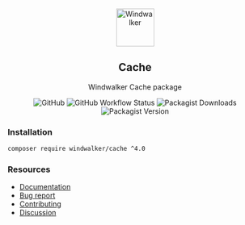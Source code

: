 <p align="center">
    <br/>
    <img src="https://user-images.githubusercontent.com/1639206/151679867-8df93936-e4af-4677-a6f3-eb33d27e038b.svg" alt="Windwalker"
        height="75">
    <br/>
</p>

<h2 align="center">Cache</h2>

<p align="center">
    Windwalker Cache package
</p>

<p align="center">
    <img alt="GitHub" src="https://img.shields.io/github/license/windwalker-io/cache?style=flat-square">
    <img alt="GitHub Workflow Status" src="https://img.shields.io/github/workflow/status/windwalker-io/cache/PHP%20Composer?label=test&style=flat-square">
    <img alt="Packagist Downloads" src="https://img.shields.io/packagist/dt/windwalker/cache?style=flat-square">
    <img alt="Packagist Version" src="https://img.shields.io/packagist/v/windwalker/cache?style=flat-square">
</p>

### Installation

```bash
composer require windwalker/cache ^4.0
```

### Resources

- [Documentation](https://windwalker.io/documentation/components/cache/)
- [Bug report](https://github.com/windwalker-io/framework)
- [Contributing](https://github.com/windwalker-io/framework)
- [Discussion](https://github.com/windwalker-io/framework/discussions)

